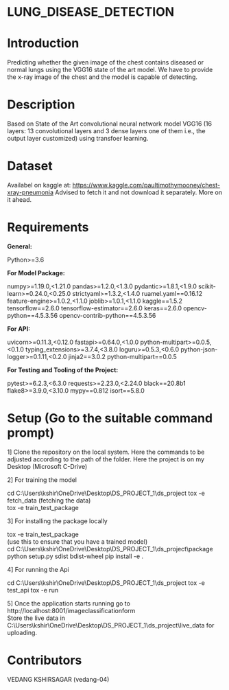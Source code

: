 # LUNG_DISEASE_DETECTION

# Introduction

Predicting whether the given image of the chest contains diseased or normal lungs using the VGG16 state of the art model.
We have to provide the x-ray image of the chest and the model is capable of  detecting.

# Description

Based on State of the Art convolutional neural network model VGG16 (16 layers: 13 convolutional layers and 3 dense layers one of them i.e., the output layer customized) using transfoer learning.

# Dataset

Availabel on kaggle at: https://www.kaggle.com/paultimothymooney/chest-xray-pneumonia
Advised to fetch it and not download it separately. More on it ahead.

# Requirements

**General:**

Python>=3.6

**For Model Package:**

numpy>=1.19.0,<1.21.0
pandas>=1.2.0,<1.3.0
pydantic>=1.8.1,<1.9.0
scikit-learn>=0.24.0,<0.25.0
strictyaml>=1.3.2,<1.4.0
ruamel.yaml==0.16.12
feature-engine>=1.0.2,<1.1.0
joblib>=1.0.1,<1.1.0
kaggle==1.5.2
tensorflow==2.6.0
tensorflow-estimator==2.6.0
keras==2.6.0
opencv-python==4.5.3.56
opencv-contrib-python==4.5.3.56

**For API:**

uvicorn>=0.11.3,<0.12.0
fastapi>=0.64.0,<1.0.0
python-multipart>=0.0.5,<0.1.0
typing_extensions>=3.7.4,<3.8.0
loguru>=0.5.3,<0.6.0
python-json-logger>=0.1.11,<0.2.0
jinja2==3.0.2
python-multipart==0.0.5

**For Testing and Tooling of the Project:**

pytest>=6.2.3,<6.3.0
requests>=2.23.0,<2.24.0
black==20.8b1
flake8>=3.9.0,<3.10.0
mypy==0.812
isort==5.8.0

# Setup (Go to the suitable command prompt)

1] Clone the repository on the local system. Here the commands to be adjusted according to the path of the folder. Here the project is on my Desktop (Microsoft C-Drive)

2] For training the model

cd C:\Users\kshir\OneDrive\Desktop\DS_PROJECT_1\ds_project
tox -e fetch_data (fetching the data) </br>
tox -e train_test_package </br>

3] For installing the package locally

tox -e train_test_package </br> (use this to ensure that you have a trained model) </br>
cd C:\Users\kshir\OneDrive\Desktop\DS_PROJECT_1\ds_project\package
python setup.py sdist bdist-wheel
pip install -e .

4] For running the Api

cd C:\Users\kshir\OneDrive\Desktop\DS_PROJECT_1\ds_project
tox -e test_api
tox -e run

5] Once the application starts running go to http://localhost:8001/imageclassificationform </br>
   Store the live data in C:\Users\kshir\OneDrive\Desktop\DS_PROJECT_1\ds_project\live_data for uploading. </br>
    
# Contributors

VEDANG KSHIRSAGAR (vedang-04)



